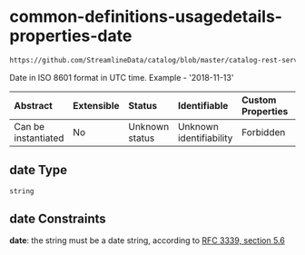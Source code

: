 # common-definitions-usagedetails-properties-date

```txt
https://github.com/StreamlineData/catalog/blob/master/catalog-rest-service/src/main/resources/json/schema/type/common.json#/definitions/usageDetails/properties/date
```

Date in ISO 8601 format in UTC time. Example - '2018-11-13'

| Abstract            | Extensible | Status         | Identifiable            | Custom Properties | Additional Properties | Access Restrictions | Defined In                                                        |
| :------------------ | :--------- | :------------- | :---------------------- | :---------------- | :-------------------- | :------------------ | :---------------------------------------------------------------- |
| Can be instantiated | No         | Unknown status | Unknown identifiability | Forbidden         | Allowed               | none                | [common.json*](https://github.com/StreamlineData/catalog/blob/master/catalog-rest-service/src/main/resources/json/schema/type/common.json "open original schema") |

## date Type

`string`

## date Constraints

**date**: the string must be a date string, according to [RFC 3339, section 5.6](https://tools.ietf.org/html/rfc3339 "check the specification")
